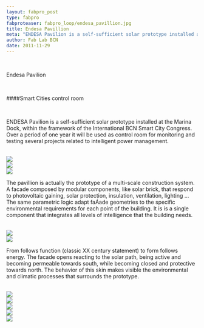 ```yaml
---
layout: fabpro_post
type: fabpro
fabproteaser: fabpro_loop/endesa_pavillion.jpg
title: Endesa Pavillion
meta: "ENDESA Pavilion is a self-sufficient solar prototype installed at the Marina Dock, within the framework of the International BCN Smart City Congress."
author: Fab Lab BCN
date: 2011-11-29
---
```


<br>

Endesa Pavilion

<br>

####Smart Cities control room

<br>

ENDESA Pavilion is a self-sufficient solar prototype installed at the Marina Dock, within the framework of the International BCN Smart City Congress. Over a period of one year it will be used as control room for monitoring and testing several projects related to intelligent power management.

<br>

<img src="{{site.baseurl}}{{ site.url }}/img/fabpro/endesa_pavillion/endesa_pavillion-4.jpg">

<br>

<img src="{{site.baseurl}}{{ site.url }}/img/fabpro/endesa_pavillion/endesa_pavillion-5.jpg">

<br>

<img src="{{site.baseurl}}{{ site.url }}/img/fabpro/endesa_pavillion/endesa_pavillion-9.jpg">

<br>

The pavillion is actually the prototype of a multi-scale construction system. A facade composed by modular components, like solar brick, that respond to photovoltaic gaining, solar protection, insulation, ventilation, lighting ... The same parametric logic adapt faÁade geometries to the specific environmental requirements for each point of the building. It is is a single component that integrates all levels of intelligence that the building needs.

<br>

<img src="{{site.baseurl}}{{ site.url }}/img/fabpro/endesa_pavillion/endesa_pavillion-10.jpg">

<br>

<img src="{{site.baseurl}}{{ site.url }}/img/fabpro/endesa_pavillion/endesa_pavillion-7.jpg">

<br>

From follows function (classic XX century statement) to form follows energy. The facade opens reacting to the solar path, being active and becoming permeable towards south, while becoming closed and protective towards north. The behavior of this skin makes visible the environmental and climatic processes that surrounds the prototype.

<br>

<img src="{{site.baseurl}}{{ site.url }}/img/fabpro/endesa_pavillion/endesa_pavillion-6.jpg">

<br>

<img src="{{site.baseurl}}{{ site.url }}/img/fabpro/endesa_pavillion/endesa_pavillion-8.jpg">

<br>

<img src="{{site.baseurl}}{{ site.url }}/img/fabpro/endesa_pavillion/endesa_pavillion-12.jpg">

<br>

<img src="{{site.baseurl}}{{ site.url }}/img/fabpro/endesa_pavillion/endesa_pavillion-3.jpg">

<br>

<img src="{{site.baseurl}}{{ site.url }}/img/fabpro/endesa_pavillion/endesa_pavillion-2.jpg">

<br>

